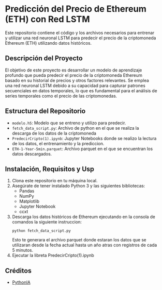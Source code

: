 # Predicción del Precio de Ethereum (ETH) con Red LSTM

Este repositorio contiene el código y los archivos necesarios para entrenar y utilizar una red neuronal LSTM para predecir el precio de la criptomoneda Ethereum (ETH) utilizando datos históricos.

## Descripción del Proyecto

El objetivo de este proyecto es desarrollar un modelo de aprendizaje profundo que pueda predecir el precio de la criptomoneda Ethereum basado en su historial de precios y otros factores relevantes. Se emplea una red neuronal LSTM debido a su capacidad para capturar patrones secuenciales en datos temporales, lo que es fundamental para el análisis de series temporales como el precio de las criptomonedas.

## Estructura del Repositorio

- `modelo.h5`: Modelo que se entreno y utilizo para predecir.
- `fetch_data_script.py`: Archivo de python en el que se realiza la descarga de los datos de la criptomoneda
- `PredecirCripto(1).ipynb`: Jupyter Notebooks donde se realizo la lectura de los datos, el entrenamiento y la prediccion.
- `ETH-1-Year-5min.parquet`: Archivo parquet en el que se encuentran los datos descargados.

## Instalación, Requisitos y Usp

1. Clona este repositorio en tu máquina local.
2. Asegúrate de tener instalado Python 3 y las siguientes bibliotecas:
   - Pandas
   - NumPy
   - Matplotlib
   - Jupyter Notebook
   - ccxt
3. Descarga los datos históricos de Ethereum ejecutando en la consola de comandos la siguiente instruccion:
   ```
   python fetch_data_script.py
   ```
   Esto te generara el archivo parquet donde estaran los datos que se utilizaran desde la fecha actual hasta un año atras con registros de cada 5 minutos.
4. Ejecutar la libreta PredecirCripto(1).ipynb




## Créditos
- [PythonIA](https://www.youtube.com/watch?v=qnPeHaO2Q3k)

